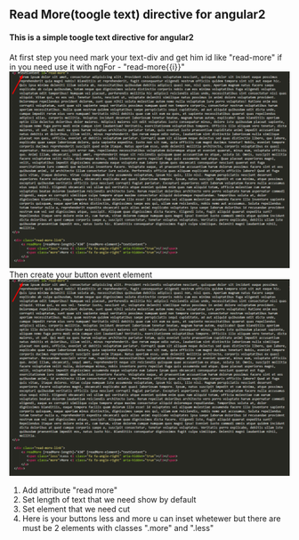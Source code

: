 ## Read More(toogle text) directive for angular2

<h4>This is a simple toogle text directive for angular2</h4>

At first step you need mark your text-div and get him id like "read-more" if in you need use it with ngFor -  "read-more{{i}}"
<img src="assets/1.png" alt=""><br>
Then create your button event element
<img src="assets/1.png" alt="">

1. Add attribute "read more"
2. Set length of text that we need show by default
3. Set element that we need cut
4. Here is your buttons less and more u can inset whetewer but there are must be 2 elements with classes ".more" and ".less"
